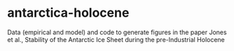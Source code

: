 # antarctica-holocene
Data (empirical and model) and code to generate figures in the paper Jones et al., Stability of the Antarctic Ice Sheet during the pre-Industrial Holocene
